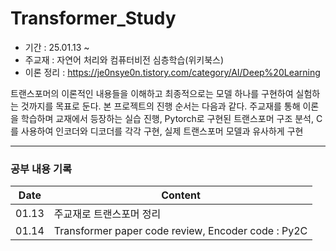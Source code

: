 # Transformer_Study

- 기간 : 25.01.13 ~   
- 주교재 : 자연어 처리와 컴퓨터비전 심층학습(위키북스)   
- 이론 정리 : https://je0nsye0n.tistory.com/category/AI/Deep%20Learning  


트랜스포머의 이론적인 내용들을 이해하고 최종적으로는 모델 하나를 구현하여 실험하는 것까지를 목표로 둔다. 본 프로젝트의 진행 순서는 다음과 같다. 주교재를 통해 이론을 학습하며 교재에서 등장하는 실습 진행, Pytorch로 구현된 트랜스포머 구조 분석, C를 사용하여 인코더와 디코더를 각각 구현, 실제 트랜스포머 모델과 유사하게 구현  

---
### 공부 내용 기록
  

| Date | Content |
|-------|-------|
| 01.13 | 주교재로 트랜스포머 정리 | 
| 01.14 | Transformer paper code review, Encoder code : Py2C |
